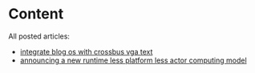 # Content

All posted articles:

- [integrate blog os with crossbus vga text](./application-os-dev-integrate-blog-os-with-crossbus-vga-text.md)
- [announcing a new runtime less platform less actor computing model](./announcing-a-new-runtime-less-platform-less-actor-computing-model.md)

